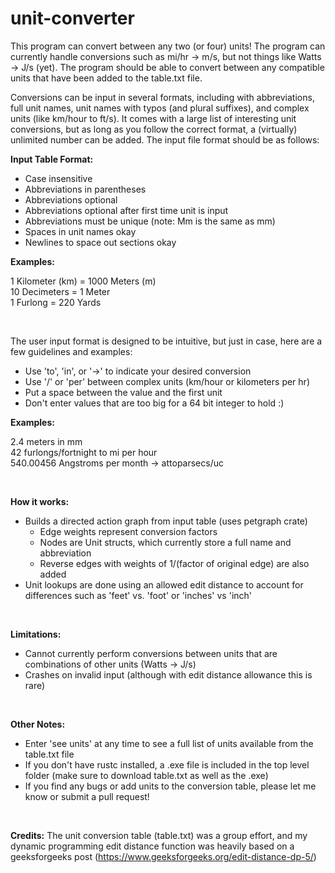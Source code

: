 # unit-converter

<p>
This program can convert between any two (or four) units! The program can currently handle conversions such as mi/hr -> m/s, but not things like Watts -> J/s (yet). The program should be able to convert between any compatible units that have been added to the table.txt file. 

Conversions can be input in several formats, including with abbreviations,
full unit names, unit names with typos (and plural suffixes), and complex units (like km/hour to ft/s). 
It comes with a large list of interesting 
unit conversions, but as long as you follow the correct format, a (virtually) unlimited number can be added.
The input file format should be as follows:
<br>
</p>

__Input Table Format:__
- Case insensitive
- Abbreviations in parentheses
- Abbreviations optional
- Abbreviations optional after first time unit is input
- Abbreviations must be unique (note: Mm is the same as mm)
- Spaces in unit names okay
- Newlines to space out sections okay


__Examples:__

1 Kilometer (km) = 1000 Meters (m)
<br>
10 Decimeters = 1 Meter
<br>
1 Furlong = 220 Yards

<br>

The user input format is designed to be intuitive, but just in case, here are a few guidelines and examples: 
- Use 'to', 'in', or '->' to indicate your desired conversion
- Use '/' or 'per' between complex units (km/hour or kilometers per hr)
- Put a space between the value and the first unit
- Don't enter values that are too big for a 64 bit integer to hold :)

__Examples:__ 

2.4 meters in mm
<br>
42 furlongs/fortnight to mi per hour
<br>
540.00456 Angstroms per month -> attoparsecs/uc

<br>

__How it works:__
- Builds a directed action graph from input table (uses petgraph crate)
  - Edge weights represent conversion factors
  - Nodes are Unit structs, which currently store a full name and abbreviation
  - Reverse edges with weights of 1/(factor of original edge) are also added
- Unit lookups are done using an allowed edit distance to account for differences such as 'feet' vs. 'foot' or 'inches' vs 'inch'

<br>

__Limitations:__
- Cannot currently perform conversions between units that are combinations of other units (Watts -> J/s)
- Crashes on invalid input (although with edit distance allowance this is rare)

<br>

__Other Notes:__ 
- Enter 'see units' at any time to see a full list of units available from the table.txt file
- If you don't have rustc installed, a .exe file is included in the top level folder (make sure to download table.txt as well as the .exe)
- If you find any bugs or add units to the conversion table, please let me know or submit a pull request!

<br>

__Credits:__ The unit conversion table (table.txt) was a group effort, and my dynamic programming edit distance function was heavily based on a geeksforgeeks post (https://www.geeksforgeeks.org/edit-distance-dp-5/)
